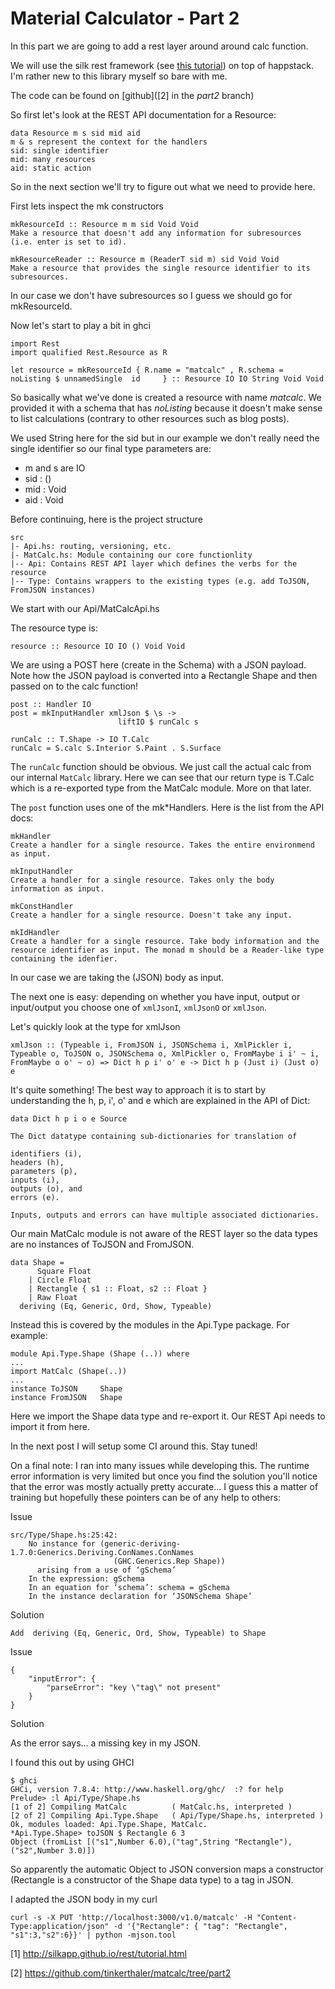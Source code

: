 # Material Calculator - Part 2

In this part we are going to add a rest layer around around calc function.

We will use the silk rest framework (see [this tutorial]([1])) on top of happstack. I'm rather new to this library myself so bare with me.

The code can be found on [github]([2] in the _part2_ branch)

So first let's look at the REST API documentation for a Resource:

    data Resource m s sid mid aid
    m & s represent the context for the handlers
    sid: single identifier
    mid: many resources
    aid: static action

So in the next section we'll try to figure out what we need to provide here.

First lets inspect the mk constructors

    mkResourceId :: Resource m m sid Void Void
    Make a resource that doesn't add any information for subresources (i.e. enter is set to id).

    mkResourceReader :: Resource m (ReaderT sid m) sid Void Void
    Make a resource that provides the single resource identifier to its subresources.

In our case we don't have subresources so I guess we should go for mkResourceId.

Now let's start to play a bit in ghci

    import Rest
    import qualified Rest.Resource as R

    let resource = mkResourceId { R.name = "matcalc" , R.schema = noListing $ unnamedSingle  id     } :: Resource IO IO String Void Void

So basically what we've done is created a resource with name *matcalc*. We provided it with a schema that has _noListing_ because it doesn't make sense to list calculations (contrary to other resources such as blog posts).

We used String here for the sid but in our example we don't really need the single identifier so our final type parameters are:

* m and s are IO  
* sid : ()  
* mid : Void  
* aid : Void  

Before continuing, here is the project structure

    src
    |- Api.hs: routing, versioning, etc.
    |- MatCalc.hs: Module containing our core functionlity
    |-- Api: Contains REST API layer which defines the verbs for the resource
    |-- Type: Contains wrappers to the existing types (e.g. add ToJSON, FromJSON instances)

We start with our Api/MatCalcApi.hs

The resource type is: 

    resource :: Resource IO IO () Void Void

We are using a POST here (create in the Schema) with a JSON payload. Note how the JSON payload is converted into a Rectangle Shape and then passed on to the calc function!

    post :: Handler IO
    post = mkInputHandler xmlJson $ \s ->
                            liftIO $ runCalc s

    runCalc :: T.Shape -> IO T.Calc
    runCalc = S.calc S.Interior S.Paint . S.Surface

The ```runCalc``` function should be obvious. We just call the actual calc from our internal ```MatCalc``` library. Here we can see that our return type is T.Calc which is a re-exported type from the MatCalc module. More on that later.

The ```post``` function uses one of the mk*Handlers. Here is the list from the API docs:

    mkHandler
    Create a handler for a single resource. Takes the entire environmend as input.

    mkInputHandler
    Create a handler for a single resource. Takes only the body information as input.

    mkConstHandler
    Create a handler for a single resource. Doesn't take any input.

    mkIdHandler
    Create a handler for a single resource. Take body information and the resource identifier as input. The monad m should be a Reader-like type containing the idenfier. 

In our case we are taking the (JSON) body as input.

The next one is easy: depending on whether you have input, output or input/output you choose one of ```xmlJsonI```, ```xmlJsonO``` or ```xmlJson```.

Let's quickly look at the type for xmlJson

    xmlJson :: (Typeable i, FromJSON i, JSONSchema i, XmlPickler i, Typeable o, ToJSON o, JSONSchema o, XmlPickler o, FromMaybe i i' ~ i, FromMaybe o o' ~ o) => Dict h p i' o' e -> Dict h p (Just i) (Just o) e 

It's quite something! The best way to approach it is to start by understanding the h, p, i', o' and e which are explained in the API of Dict:

    data Dict h p i o e Source
    
    The Dict datatype containing sub-dictionaries for translation of 

    identifiers (i), 
    headers (h), 
    parameters (p), 
    inputs (i), 
    outputs (o), and 
    errors (e). 

    Inputs, outputs and errors can have multiple associated dictionaries.

Our main MatCalc module is not aware of the REST layer so the data types are no instances of ToJSON and FromJSON.

    data Shape = 
          Square Float
        | Circle Float
        | Rectangle { s1 :: Float, s2 :: Float }
        | Raw Float
      deriving (Eq, Generic, Ord, Show, Typeable)

Instead this is covered by the modules in the Api.Type package. For example:

    module Api.Type.Shape (Shape (..)) where
    ...
    import MatCalc (Shape(..))
    ...
    instance ToJSON     Shape
    instance FromJSON   Shape

Here we import the Shape data type and re-export it. Our REST Api needs to import it from here.

In the next post I will setup some CI around this. Stay tuned!

On a final note: I ran into many issues while developing this. The runtime error information is very limited but once you find the solution you'll notice that the error was mostly actually pretty accurate... I guess this a matter of training but hopefully these pointers can be of any help to others:

Issue

    src/Type/Shape.hs:25:42:
        No instance for (generic-deriving-1.7.0:Generics.Deriving.ConNames.ConNames
                           (GHC.Generics.Rep Shape))
          arising from a use of ‘gSchema’
        In the expression: gSchema
        In an equation for ‘schema’: schema = gSchema
        In the instance declaration for ‘JSONSchema Shape’

Solution

    Add  deriving (Eq, Generic, Ord, Show, Typeable) to Shape

Issue

    {
        "inputError": {
            "parseError": "key \"tag\" not present"
        }
    }

Solution

As the error says... a missing key in my JSON. 

I found this out by using GHCI 

    $ ghci
    GHCi, version 7.8.4: http://www.haskell.org/ghc/  :? for help
    Prelude> :l Api/Type/Shape.hs 
    [1 of 2] Compiling MatCalc          ( MatCalc.hs, interpreted )
    [2 of 2] Compiling Api.Type.Shape   ( Api/Type/Shape.hs, interpreted )
    Ok, modules loaded: Api.Type.Shape, MatCalc.
    *Api.Type.Shape> toJSON $ Rectangle 6 3
    Object (fromList [("s1",Number 6.0),("tag",String "Rectangle"),("s2",Number 3.0)])

So apparently the automatic Object to JSON conversion maps a constructor (Rectangle is a constructor of the Shape data type) to a tag in JSON.

I adapted the JSON body in my curl

    curl -s -X PUT 'http://localhost:3000/v1.0/matcalc' -H "Content-Type:application/json" -d '{"Rectangle": { "tag": "Rectangle", "s1":3,"s2":6}}' | python -mjson.tool

[1] http://silkapp.github.io/rest/tutorial.html

[2] https://github.com/tinkerthaler/matcalc/tree/part2